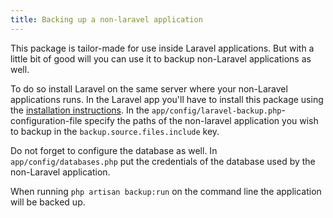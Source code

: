 ```yaml
---
title: Backing up a non-laravel application
---
```


This package is tailor-made for use inside Laravel applications. But with a little bit of good will you can use it to backup non-Laravel applications as well.
 
To do so install Laravel on the same server where your non-Laravel applications runs. In the Laravel app you'll have to install this package using the [installation instructions](/laravel-backup/v3/installation-and-setup). In the `app/config/laravel-backup.php`-configuration-file specify the paths of the non-laravel application you wish to backup in the `backup.source.files.include` key.

Do not forget to configure the database as well. In `app/config/databases.php` put the credentials of the database used by the non-Laravel application. 

When running `php artisan backup:run` on the command line the application will be backed up.
